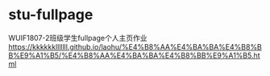 # stu-fullpage
WUIF1807-2班级学生fullpage个人主页作业
https://kkkkkklllllll.github.io/laohu/%E4%B8%AA%E4%BA%BA%E4%B8%BB%E9%A1%B5/%E4%B8%AA%E4%BA%BA%E4%B8%BB%E9%A1%B5.html
